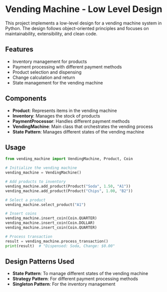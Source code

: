 # Vending Machine - Low Level Design

This project implements a low-level design for a vending machine system in Python. The design follows object-oriented principles and focuses on maintainability, extensibility, and clean code.

## Features

- Inventory management for products
- Payment processing with different payment methods
- Product selection and dispensing
- Change calculation and return
- State management for the vending machine

## Components

- **Product**: Represents items in the vending machine
- **Inventory**: Manages the stock of products
- **PaymentProcessor**: Handles different payment methods
- **VendingMachine**: Main class that orchestrates the vending process
- **State Pattern**: Manages different states of the vending machine

## Usage

```python
from vending_machine import VendingMachine, Product, Coin

# Initialize the vending machine
vending_machine = VendingMachine()

# Add products to inventory
vending_machine.add_product(Product("Soda", 1.50, "A1"))
vending_machine.add_product(Product("Chips", 1.00, "B2"))

# Select a product
vending_machine.select_product("A1")

# Insert coins
vending_machine.insert_coin(Coin.QUARTER)
vending_machine.insert_coin(Coin.DOLLAR)
vending_machine.insert_coin(Coin.QUARTER)

# Process transaction
result = vending_machine.process_transaction()
print(result)  # "Dispensed: Soda, Change: $0.00"
```

## Design Patterns Used

- **State Pattern**: To manage different states of the vending machine
- **Strategy Pattern**: For different payment processing methods
- **Singleton Pattern**: For the inventory management
